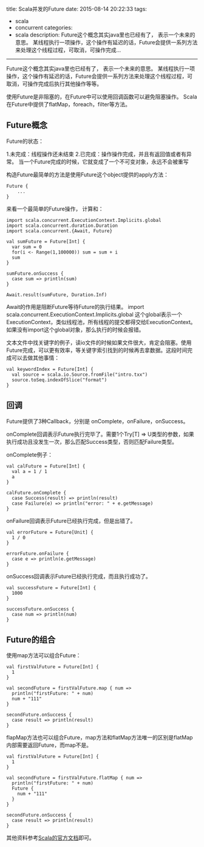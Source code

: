title: Scala并发的Future
date: 2015-08-14 20:22:33
tags:
- scala
- concurrent
categories:
- scala
description: Future这个概念其实java里也已经有了， 表示一个未来的意思。 某线程执行一项操作，这个操作有延迟的话，Future会提供一系列方法来处理这个线程过程，可取消，可操作完成... 

---------------

Future这个概念其实java里也已经有了， 表示一个未来的意思。 某线程执行一项操作，这个操作有延迟的话，Future会提供一系列方法来处理这个线程过程，可取消，可操作完成后执行其他操作等等。
     
使用Future是非阻塞的，在Future中可以使用回调函数可以避免阻塞操作。 Scala在Future中提供了flatMap，foreach，filter等方法。

## Future概念 ##

Future的状态：

1.未完成：线程操作还未结束
2.已完成：操作操作完成，并且有返回值或者有异常。 当一个Future完成的时候，它就变成了一个不可变对象，永远不会被重写

构造Future最简单的方法是使用Future这个object提供的apply方法：

	Future {
    	...
    }

来看一个最简单的Future操作， 计算和：

	import scala.concurrent.ExecutionContext.Implicits.global
	import scala.concurrent.duration.Duration
	import scala.concurrent.{Await, Future}

    val sumFuture = Future[Int] {
      var sum = 0
      for(i <- Range(1,100000)) sum = sum + i
      sum
    }

    sumFuture.onSuccess {
      case sum => println(sum)
    }

    Await.result(sumFuture, Duration.Inf)

Await的作用是阻断Future等待Future的执行结果。 import scala.concurrent.ExecutionContext.Implicits.global 这个global表示一个ExecutionContext，类似线程池，所有线程的提交都得交给ExecutionContext。如果没有import这个global对象，那么执行的时候会报错。

文本文件中找关键字的例子，读io文件的时候如果文件很大，肯定会阻塞。使用Future完成，可以更有效率，等关键字索引找到的时候再去拿数据。这段时间完成可以去做其他事情：

	val keywordIndex = Future[Int] {
      val source = scala.io.Source.fromFile("intro.txx")
      source.toSeq.indexOfSlice("format")
    }
    
## 回调 ##

Future提供了3种Callback，分别是 onComplete，onFailure，onSuccess。

onComplete回调表示Future执行完毕了。需要1个Try[T] => U类型的参数，如果执行成功且没发生一次，那么匹配Success类型，否则匹配Failure类型。

onComplete例子：

	val calFuture = Future[Int] {
      val a = 1 / 1
      a
    }

    calFuture.onComplete {
      case Success(result) => println(result)
      case Failure(e) => println("error: " + e.getMessage)
    }

onFailure回调表示Future已经执行完成，但是出错了。

	val errorFuture = Future[Unit] {
      1 / 0
    }

    errorFuture.onFailure {
      case e => println(e.getMessage)
    }

onSuccess回调表示Future已经执行完成，而且执行成功了。

	val successFuture = Future[Int] {
      1000
    }

    successFuture.onSuccess {
      case num => println(num)
    }

## Future的组合 ##

使用map方法可以组合Future：

	val firstValFuture = Future[Int] {
      1
    }

    val secondFuture = firstValFuture.map { num =>
      println("firstFuture: " + num)
      num + "111"
    }

    secondFuture.onSuccess {
      case result => println(result)
    }

flapMap方法也可以组合Future，map方法和flatMap方法唯一的区别是flatMap内部需要返回Future，而map不是。

	val firstValFuture = Future[Int] {
      1
    }

    val secondFuture = firstValFuture.flatMap { num =>
      println("firstFuture: " + num)
      Future {
        num + "111"
      }
    }

    secondFuture.onSuccess {
      case result => println(result)
    }

其他资料参考[Scala的官方文档](http://docs.scala-lang.org/overviews/core/futures.html)即可。
